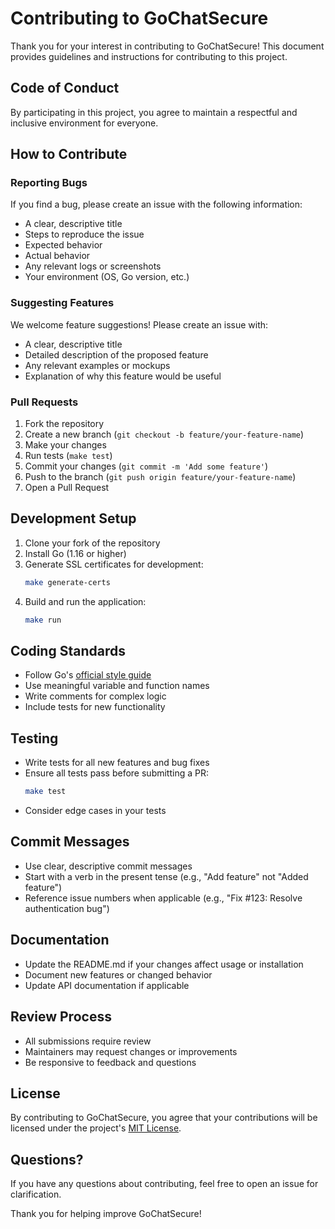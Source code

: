 # Contributing to GoChatSecure

Thank you for your interest in contributing to GoChatSecure! This document provides guidelines and instructions for contributing to this project.

## Code of Conduct

By participating in this project, you agree to maintain a respectful and inclusive environment for everyone.

## How to Contribute

### Reporting Bugs

If you find a bug, please create an issue with the following information:

- A clear, descriptive title
- Steps to reproduce the issue
- Expected behavior
- Actual behavior
- Any relevant logs or screenshots
- Your environment (OS, Go version, etc.)

### Suggesting Features

We welcome feature suggestions! Please create an issue with:

- A clear, descriptive title
- Detailed description of the proposed feature
- Any relevant examples or mockups
- Explanation of why this feature would be useful

### Pull Requests

1. Fork the repository
2. Create a new branch (`git checkout -b feature/your-feature-name`)
3. Make your changes
4. Run tests (`make test`)
5. Commit your changes (`git commit -m 'Add some feature'`)
6. Push to the branch (`git push origin feature/your-feature-name`)
7. Open a Pull Request

## Development Setup

1. Clone your fork of the repository
2. Install Go (1.16 or higher)
3. Generate SSL certificates for development:
   ```bash
   make generate-certs
   ```
4. Build and run the application:
   ```bash
   make run
   ```

## Coding Standards

- Follow Go's [official style guide](https://golang.org/doc/effective_go)
- Use meaningful variable and function names
- Write comments for complex logic
- Include tests for new functionality

## Testing

- Write tests for all new features and bug fixes
- Ensure all tests pass before submitting a PR:
  ```bash
  make test
  ```
- Consider edge cases in your tests

## Commit Messages

- Use clear, descriptive commit messages
- Start with a verb in the present tense (e.g., "Add feature" not "Added feature")
- Reference issue numbers when applicable (e.g., "Fix #123: Resolve authentication bug")

## Documentation

- Update the README.md if your changes affect usage or installation
- Document new features or changed behavior
- Update API documentation if applicable

## Review Process

- All submissions require review
- Maintainers may request changes or improvements
- Be responsive to feedback and questions

## License

By contributing to GoChatSecure, you agree that your contributions will be licensed under the project's [MIT License](LICENSE).

## Questions?

If you have any questions about contributing, feel free to open an issue for clarification.

Thank you for helping improve GoChatSecure!
